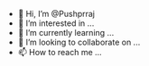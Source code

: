 - 👋 Hi, I’m @Pushprraj
- 👀 I’m interested in ...
- 🌱 I’m currently learning ...
- 💞️ I’m looking to collaborate on ...
- 📫 How to reach me ...

<!---
Pushprraj/Pushprraj is a ✨ special ✨ repository because its `README.md` (this file) appears on your GitHub profile.
You can click the Preview link to take a look at your changes.
--->
